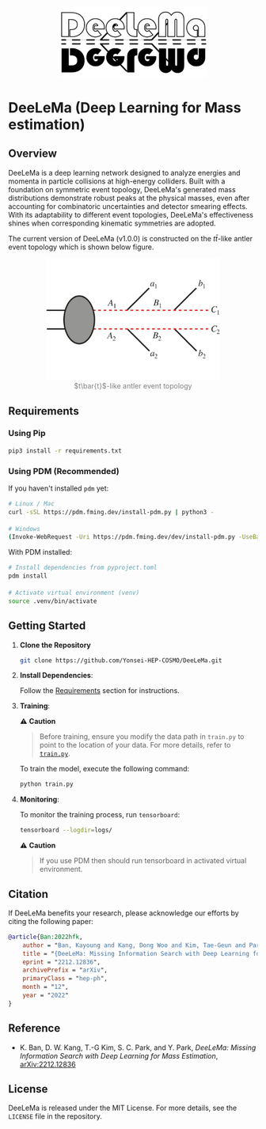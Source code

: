 <p align="center">
<img src="https://github.com/Yonsei-HEP-COSMO/DeeLeMa/blob/main/img/DeeLeMa.png?raw=true" width="300">
</p>

# $\textsf{DeeLeMa}$ (Deep Learning for Mass estimation)

## Overview

$\textsf{DeeLeMa}$ is a deep learning network designed to analyze energies and momenta in particle collisions at high-energy colliders. Built with a foundation on symmetric event topology, $\textsf{DeeLeMa}$'s generated mass distributions demonstrate robust peaks at the physical masses, even after accounting for combinatoric uncertainties and detector smearing effects. With its adaptability to different event topologies, $\textsf{DeeLeMa}$'s effectiveness shines when corresponding kinematic symmetries are adopted.

The current version of $\textsf{DeeLeMa}$ (v1.0.0) is constructed on the $t\bar{t}$-like antler event topology which is shown below figure.
<p align="center" style="color:gray">
<img src="https://github.com/Yonsei-HEP-COSMO/DeeLeMa/blob/main/img/topology.png?raw=true" width="350">
    <br>
    <m>$t\bar{t}$-like antler event topology</m>
</p>

## Requirements

### Using Pip

```bash
pip3 install -r requirements.txt
```

### Using PDM (Recommended)

If you haven't installed `pdm` yet:

```bash
# Linux / Mac
curl -sSL https://pdm.fming.dev/install-pdm.py | python3 -

# Windows
(Invoke-WebRequest -Uri https://pdm.fming.dev/dev/install-pdm.py -UseBasicParsing).Content | python -
```

With PDM installed:

```bash
# Install dependencies from pyproject.toml
pdm install

# Activate virtual environment (venv)
source .venv/bin/activate
```

## Getting Started

1. **Clone the Repository**

    ```bash
    git clone https://github.com/Yonsei-HEP-COSMO/DeeLeMa.git
    ```

2. **Install Dependencies**: 
   
   Follow the [Requirements](#requirements) section for instructions.

3. **Training**:

    ⚠️ **Caution**
    > Before training, ensure you modify the data path in `train.py` to point to the location of your data.
    > For more details, refer to [`train.py`](./train.py).

   To train the model, execute the following command:

    ```bash
    python train.py
    ```

4. **Monitoring**:
   
   To monitor the training process, run `tensorboard`:

    ```bash
    tensorboard --logdir=logs/
    ```

    ⚠️ **Caution**
    > If you use PDM then should run tensorboard in activated virtual environment.
  
    

## Citation

If $\textsf{DeeLeMa}$ benefits your research, please acknowledge our efforts by citing the following paper:

```bibtex
@article{Ban:2022hfk,
    author = "Ban, Kayoung and Kang, Dong Woo and Kim, Tae-Geun and Park, Seong Chan and Park, Yeji",
    title = "{DeeLeMa: Missing Information Search with Deep Learning for Mass Estimation}",
    eprint = "2212.12836",
    archivePrefix = "arXiv",
    primaryClass = "hep-ph",
    month = "12",
    year = "2022"
}
```

## Reference

* K. Ban, D. W. Kang, T.-G Kim, S. C. Park, and Y. Park,  *DeeLeMa: Missing Information Search with Deep Learning for Mass Estimation*, [arXiv:2212.12836](https://arxiv.org/abs/2212.12836)

## License

$\textsf{DeeLeMa}$ is released under the MIT License. For more details, see the `LICENSE` file in the repository.
